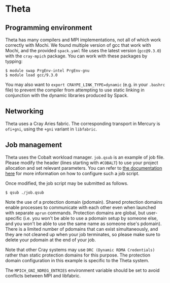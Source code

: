 Theta
=====


Programming environment
-----------------------

Theta has many compilers and MPI implementations, not all
of which work correctly with Mochi. We found multiple version of gcc that
work with Mochi, and the provided `spack.yaml` file uses the latest version
(`gcc@9.3.0`) with the `cray-mpich` package. You can work with these packages
by typping:

```
$ module swap PrgEnv-intel PrgEnv-gnu
$ module load gcc/9.3.0
```

You may also want to `export CRAYPE_LINK_TYPE=dynamic` (e.g. in your
`.bashrc` file) to prevent the compiler from attempting to use static
linking in conjunction with the dynamic libraries produced by Spack.


Networking
----------

Theta uses a Cray Aries fabric. The corresponding transport in
Mercury is `ofi+gni`, using the `+gni` variant in `libfabric`.


Job management
--------------

Theta uses the Cobalt workload manager. `job.qsub` is an example
of job file. Please modify the header (lines starting with `#COBALT`)
to use your project allocation and set relevant parameters. You can
refer to [the documentation here](https://www.alcf.anl.gov/support-center/theta/submit-job-theta)
for more information on how to configure such a job script.

Once modified, the job script may be submitted as follows.

```
$ qsub ./job.qsub
```

Note the use of a protection domain (pdomain).  Shared protection domains
enable processes to communicate with each other even when launched with
separate `aprun` commands.  Protection domains are global, but user-specific
(i.e. you won't be able to use a pdomain setup by someone else, and you
won't be able to use the same name as someone else's pdomain). There is
a limited number of pdomains that can exist simultaneously, and they are
not cleaned up when your job terminates, so please make sure to delete
your pdomain at the end of your job.

Note that other Cray systems may use `DRC (Dynamic RDMA Credentials)` rather
than static protection domains for this purpose.  The protection domain
configuration in this example is specific to the Theta system.

The `MPICH_GNI_NDREG_ENTRIES` environment variable should be set
to avoid conflicts between MPI and libfabric.
